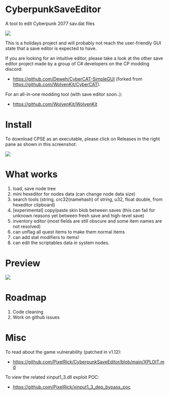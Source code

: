 # CyberpunkSaveEditor
A tool to edit Cyberpunk 2077 sav.dat files

![](./imgs/basilisks.png)

This is a holidays project and will probably not reach the user-friendly GUI state that a save editor is expected to have.

If you are looking for an intuitive editor, please take a look at the other save editor project made by a group of C# developers on the CP modding discord:
- https://github.com/Deweh/CyberCAT-SimpleGUI (forked from https://github.com/WolvenKit/CyberCAT).

For an all-in-one modding tool (with save editor soon..):
- https://github.com/WolvenKit/WolvenKit

# Install
To download CPSE as an executable, please click on Releases in the right pane as shown in this screenshot:

![](./imgs/tuto_github.png)

# What works
1) load, save node tree
2) mini hexeditor for nodes data (can change node data size)
3) search tools (string, crc32(namehash) of string, u32, float double, from hexeditor clipboard)
4) [experimental] copy/paste skin blob between saves
    (this can fail for unknown reasons yet between fresh save and high-level save)
5) inventory editor (most fields are still obscure and some item names are not resolved)
6) can unflag all quest items to make them normal items
7) can add stat modifiers to items!
8) can edit the scriptables data in system nodes.

# Preview
![](./imgs/preview.png)

# Roadmap
1) Code cleaning
2) Work on github issues

# Misc
To read about the game vulnerability (patched in v1.12):
- https://github.com/PixelRick/CyberpunkSaveEditor/blob/main/XPLOIT.md

To view the related xinput1_3.dll exploit POC:
- https://github.com/PixelRick/xinput1_3_dep_bypass_poc

